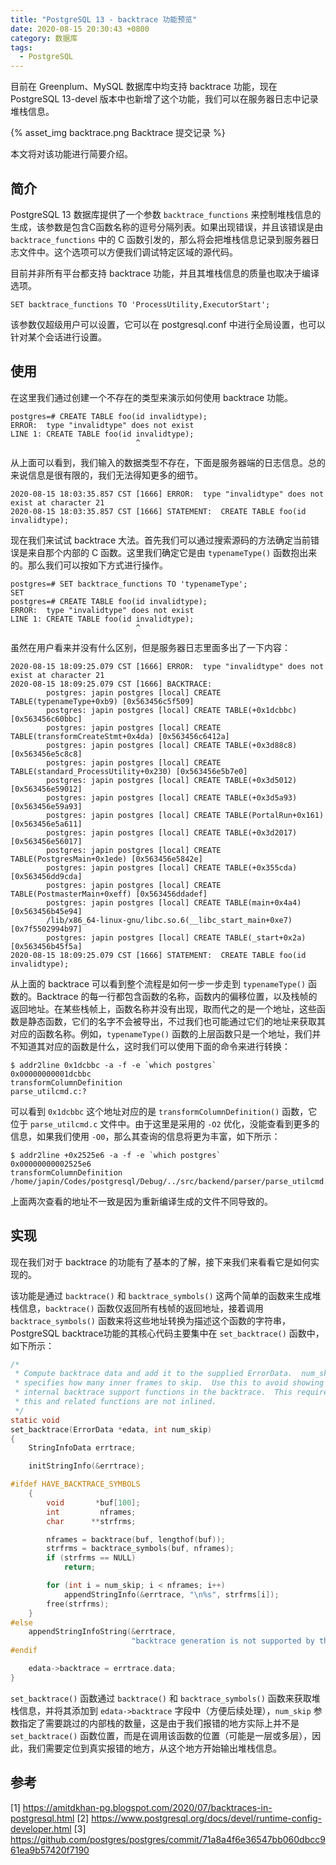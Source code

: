 ```yaml
---
title: "PostgreSQL 13 - backtrace 功能预览"
date: 2020-08-15 20:30:43 +0800
category: 数据库
tags:
  - PostgreSQL
---
```


目前在 Greenplum、MySQL 数据库中均支持 backtrace 功能，现在 PostgreSQL 13-devel 版本中也新增了这个功能，我们可以在服务器日志中记录堆栈信息。

{% asset_img backtrace.png Backtrace 提交记录 %}

本文将对该功能进行简要介绍。

<!-- more -->

## 简介

PostgreSQL 13 数据库提供了一个参数 `backtrace_functions` 来控制堆栈信息的生成，该参数是包含C函数名称的逗号分隔列表。如果出现错误，并且该错误是由 `backtrace_functions` 中的 C 函数引发的，那么将会把堆栈信息记录到服务器日志文件中。这个选项可以方便我们调试特定区域的源代码。

目前并非所有平台都支持 backtrace 功能，并且其堆栈信息的质量也取决于编译选项。

```
SET backtrace_functions TO 'ProcessUtility,ExecutorStart';
```

该参数仅超级用户可以设置，它可以在 postgresql.conf 中进行全局设置，也可以针对某个会话进行设置。

## 使用

在这里我们通过创建一个不存在的类型来演示如何使用 backtrace 功能。

```
postgres=# CREATE TABLE foo(id invalidtype);
ERROR:  type "invalidtype" does not exist
LINE 1: CREATE TABLE foo(id invalidtype);
                            ^
```

从上面可以看到，我们输入的数据类型不存在，下面是服务器端的日志信息。总的来说信息是很有限的，我们无法得知更多的细节。

```
2020-08-15 18:03:35.857 CST [1666] ERROR:  type "invalidtype" does not exist at character 21
2020-08-15 18:03:35.857 CST [1666] STATEMENT:  CREATE TABLE foo(id invalidtype);
```

现在我们来试试 backtrace 大法。首先我们可以通过搜索源码的方法确定当前错误是来自那个内部的 C 函数。这里我们确定它是由 `typenameType()` 函数抱出来的。那么我们可以按如下方式进行操作。

```
postgres=# SET backtrace_functions TO 'typenameType';
SET
postgres=# CREATE TABLE foo(id invalidtype);
ERROR:  type "invalidtype" does not exist
LINE 1: CREATE TABLE foo(id invalidtype);
                            ^
```

虽然在用户看来并没有什么区别，但是服务器日志里面多出了一下内容：

```
2020-08-15 18:09:25.079 CST [1666] ERROR:  type "invalidtype" does not exist at character 21
2020-08-15 18:09:25.079 CST [1666] BACKTRACE:
        postgres: japin postgres [local] CREATE TABLE(typenameType+0xb9) [0x563456c5f509]
        postgres: japin postgres [local] CREATE TABLE(+0x1dcbbc) [0x563456c60bbc]
        postgres: japin postgres [local] CREATE TABLE(transformCreateStmt+0x4da) [0x563456c6412a]
        postgres: japin postgres [local] CREATE TABLE(+0x3d88c8) [0x563456e5c8c8]
        postgres: japin postgres [local] CREATE TABLE(standard_ProcessUtility+0x230) [0x563456e5b7e0]
        postgres: japin postgres [local] CREATE TABLE(+0x3d5012) [0x563456e59012]
        postgres: japin postgres [local] CREATE TABLE(+0x3d5a93) [0x563456e59a93]
        postgres: japin postgres [local] CREATE TABLE(PortalRun+0x161) [0x563456e5a611]
        postgres: japin postgres [local] CREATE TABLE(+0x3d2017) [0x563456e56017]
        postgres: japin postgres [local] CREATE TABLE(PostgresMain+0x1ede) [0x563456e5842e]
        postgres: japin postgres [local] CREATE TABLE(+0x355cda) [0x563456dd9cda]
        postgres: japin postgres [local] CREATE TABLE(PostmasterMain+0xeff) [0x563456ddadef]
        postgres: japin postgres [local] CREATE TABLE(main+0x4a4) [0x563456b45e94]
        /lib/x86_64-linux-gnu/libc.so.6(__libc_start_main+0xe7) [0x7f5502994b97]
        postgres: japin postgres [local] CREATE TABLE(_start+0x2a) [0x563456b45f5a]
2020-08-15 18:09:25.079 CST [1666] STATEMENT:  CREATE TABLE foo(id invalidtype);
```

从上面的 backtrace 可以看到整个流程是如何一步一步走到 `typenameType()` 函数的。Backtrace 的每一行都包含函数的名称，函数内的偏移位置，以及栈帧的返回地址。在某些栈帧上，函数名称并没有出现，取而代之的是一个地址，这些函数是静态函数，它们的名字不会被导出，不过我们也可能通过它们的地址来获取其对应的函数名称。例如，`typenameType()` 函数的上层函数只是一个地址，我们并不知道其对应的函数是什么，这时我们可以使用下面的命令来进行转换：

``` shell
$ addr2line 0x1dcbbc -a -f -e `which postgres`
0x00000000001dcbbc
transformColumnDefinition
parse_utilcmd.c:?
```

可以看到 `0x1dcbbc` 这个地址对应的是 `transformColumnDefinition()` 函数，它位于 `parse_utilcmd.c` 文件中。由于这里是采用的 `-O2` 优化，没能查看到更多的信息，如果我们使用 `-O0`，那么其查询的信息将更为丰富，如下所示：

``` shell
$ addr2line +0x2525e6 -a -f -e `which postgres`
0x00000000002525e6
transformColumnDefinition
/home/japin/Codes/postgresql/Debug/../src/backend/parser/parse_utilcmd.c:568
```

上面两次查看的地址不一致是因为重新编译生成的文件不同导致的。

## 实现

现在我们对于 backtrace 的功能有了基本的了解，接下来我们来看看它是如何实现的。

该功能是通过 `backtrace()` 和 `backtrace_symbols()` 这两个简单的函数来生成堆栈信息，`backtrace()` 函数仅返回所有栈帧的返回地址，接着调用 `backtrace_symbols()` 函数来将这些地址转换为描述这个函数的字符串，PostgreSQL backtrace功能的其核心代码主要集中在 `set_backtrace()` 函数中，如下所示：

``` c
/*
 * Compute backtrace data and add it to the supplied ErrorData.  num_skip
 * specifies how many inner frames to skip.  Use this to avoid showing the
 * internal backtrace support functions in the backtrace.  This requires that
 * this and related functions are not inlined.
 */
static void
set_backtrace(ErrorData *edata, int num_skip)
{
	StringInfoData errtrace;

	initStringInfo(&errtrace);

#ifdef HAVE_BACKTRACE_SYMBOLS
	{
		void	   *buf[100];
		int			nframes;
		char	  **strfrms;

		nframes = backtrace(buf, lengthof(buf));
		strfrms = backtrace_symbols(buf, nframes);
		if (strfrms == NULL)
			return;

		for (int i = num_skip; i < nframes; i++)
			appendStringInfo(&errtrace, "\n%s", strfrms[i]);
		free(strfrms);
	}
#else
	appendStringInfoString(&errtrace,
						   "backtrace generation is not supported by this installation");
#endif

	edata->backtrace = errtrace.data;
}
```

`set_backtrace()` 函数通过 `backtrace()` 和 `backtrace_symbols()` 函数来获取堆栈信息，并将其添加到 `edata->backtrace` 字段中（方便后续处理），`num_skip` 参数指定了需要跳过的内部栈的数量，这是由于我们报错的地方实际上并不是 `set_backtrace()` 函数位置，而是在调用该函数的位置（可能是一层或多层），因此，我们需要定位到真实报错的地方，从这个地方开始输出堆栈信息。

## 参考

[1] https://amitdkhan-pg.blogspot.com/2020/07/backtraces-in-postgresql.html
[2] https://www.postgresql.org/docs/devel/runtime-config-developer.html
[3] https://github.com/postgres/postgres/commit/71a8a4f6e36547bb060dbcc961ea9b57420f7190
